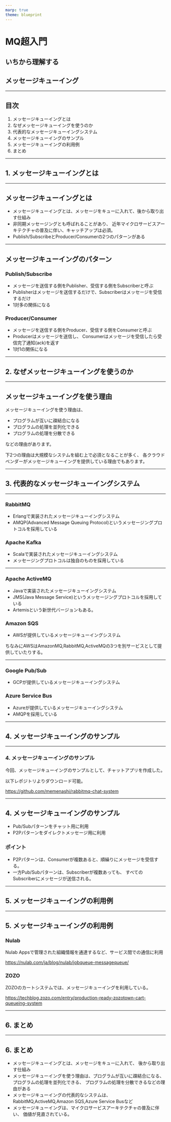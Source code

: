 ```yaml
---
marp: true
theme: blueprint
---
```


<!-- _class: title -->

# MQ超入門

## いちから理解する
## メッセージキューイング

---

## 目次

1. メッセージキューイングとは
2. なぜメッセージキューイングを使うのか
3. 代表的なメッセージキューイングシステム
4. メッセージキューイングのサンプル
5. メッセージキューイングの利用例
6. まとめ

---

<!-- _class: section_title -->

## 1. メッセージキューイングとは

---

## メッセージキューイングとは

- メッセージキューイングとは、メッセージをキューに入れて、後から取り出す仕組み
- 非同期メッセージングとも呼ばれることがあり、
近年マイクロサービスアーキテクチャの普及に伴い、キャッチアップは必須。
- Publish/SubscribeとProducer/Consumerの2つのパターンがある

---

## メッセージキューイングのパターン

### Publish/Subscribe

- メッセージを送信する側をPublisher、受信する側をSubscriberと呼ぶ
- Publisherはメッセージを送信するだけで、Subscriberはメッセージを受信するだけ
- 1対多の関係になる

### Producer/Consumer

- メッセージを送信する側をProducer、受信する側をConsumerと呼ぶ
- Producerはメッセージを送信し、
Consumerはメッセージを受信したら受信完了通知(ack)を返す
- 1対1の関係になる

---

<!--_class: section_title-->
## 2. なぜメッセージキューイングを使うのか

---

## メッセージキューイングを使う理由

メッセージキューイングを使う理由は、

- プログラムが互いに疎結合になる
- プログラムの処理を並列化できる
- プログラムの処理を分散できる

などの理由があります。

下2つの理由は大規模なシステムを組む上で必須となることが多く、
各クラウドベンダーがメッセージキューイングを提供している理由でもあります。

---

<!--_class: section_title-->

## 3. 代表的なメッセージキューイングシステム

---

### RabbitMQ

- Erlangで実装されたメッセージキューイングシステム
- AMQP(Advanced Message Queuing Protocol)というメッセージングプロトコルを採用している

### Apache Kafka

- Scalaで実装されたメッセージキューイングシステム
- メッセージングプロトコルは独自のものを採用している

---

### Apache ActiveMQ

- Javaで実装されたメッセージキューイングシステム
- JMS(Java Message Service)というメッセージングプロトコルを採用している
- Artemisという新世代バージョンもある。

### Amazon SQS

- AWSが提供しているメッセージキューイングシステム

ちなみにAWSはAmazonMQ,RabbitMQ,ActiveMQの3つを別サービスとして提供していたりする。

---

### Google Pub/Sub

- GCPが提供しているメッセージキューイングシステム

### Azure Service Bus

- Azureが提供しているメッセージキューイングシステム
- AMQPを採用している

---


<!--_class: section_title-->

## 4. メッセージキューイングのサンプル

---

### 4. メッセージキューイングのサンプル

今回、メッセージキューイングのサンプルとして、チャットアプリを作成した。

以下レポジトリよりダウンロード可能。

https://github.com/memenashi/rabbitmq-chat-system

---

## 4. メッセージキューイングのサンプル

- Pub/Subパターンをチャット用に利用
- P2Pパターンをダイレクトメッセージ用に利用

### ポイント

- P2Pパターンは、Consumerが複数あると、順繰りにメッセージを受信する。
- 一方Pub/Subパターンは、Subscriberが複数あっても、
すべてのSubscriberにメッセージが送信される。

---

<!--_class: section_title-->

## 5. メッセージキューイングの利用例

---

## 5. メッセージキューイングの利用例

### Nulab

Nulab Appsで管理された組織情報を通達するなど、サービス間での通信に利用

https://nulab.com/ja/blog/nulab/jobqueue-messagequeue/

### ZOZO

ZOZOのカートシステムでは、メッセージキューイングを利用している。

https://techblog.zozo.com/entry/production-ready-zozotown-cart-queueing-system

---

<!--_class: section_title-->

## 6. まとめ

---

## 6. まとめ

- メッセージキューイングとは、メッセージをキューに入れて、
後から取り出す仕組み
- メッセージキューイングを使う理由は、プログラムが互いに疎結合になる、
プログラムの処理を並列化できる、
プログラムの処理を分散できるなどの理由がある
- メッセージキューイングの代表的なシステムは、
RabbitMQ,ActiveMQ,Amazon SQS,Azure Service Busなど
- メッセージキューイングは、マイクロサービスアーキテクチャの普及に伴い、
価値が見直されている。